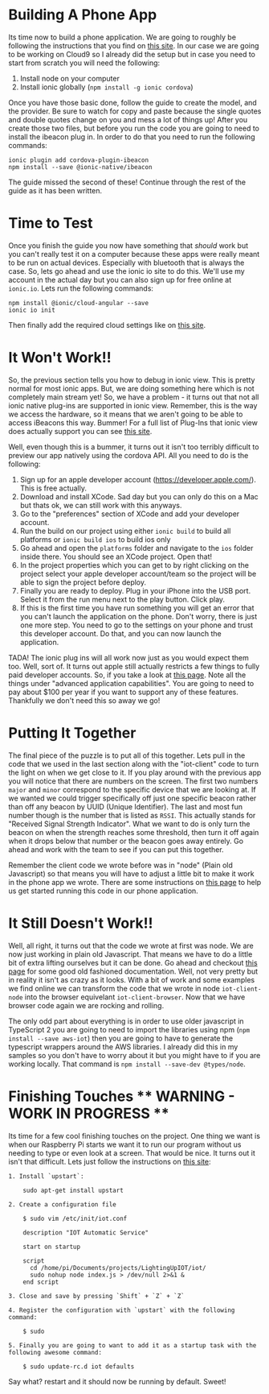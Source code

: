 Building A Phone App
====

Its time now to build a phone application. We are going to roughly be following the instructions that you find on [this site](https://ionicallyspeaking.com/2017/01/16/creating-a-beacon-application-with-ionic-2/). In our case we are going to be working on Cloud9 so I already did the setup but in case you need to start from scratch you will need the following:

1. Install node on your computer
2. Install ionic globally (`npm install -g ionic cordova`)

Once you have those basic done, follow the guide to create the model, and the provider. Be sure to watch for copy and paste because the single quotes and double quotes change on you and mess a lot of things up! After you create those two files, but before you run the code you are going to need to install the ibeacon plug in. In order to do that you need to run the following commands:

    ionic plugin add cordova-plugin-ibeacon
    npm install --save @ionic-native/ibeacon

The guide missed the second of these! Continue through the rest of the guide as it has been written.


Time to Test
=====

Once you finish the guide you now have something that _should_ work but you can't really test it on a computer because these apps were really meant to be run on actual devices. Especially with bluetooth that is always the case. So, lets go ahead and use the ionic io site to do this. We'll use my account in the actual day but you can also sign up for free online at `ionic.io`. Lets run the following commands:

    npm install @ionic/cloud-angular --save
    ionic io init
    
Then finally add the required cloud settings like on [this site](https://docs.ionic.io/setup.html).


It Won't Work!!
=====

So, the previous section tells you how to debug in ionic view. This is pretty normal for most ionic apps. But, we are doing something here which is not completely main stream yet! So, we have a problem - it turns out that not all ionic native plug-ins are supported in ionic view. Remember, this is the way we access the hardware, so it means that we aren't going to be able to access iBeacons this way. Bummer! For a full list of Plug-Ins that ionic view does actually support you can see [this site](https://docs.ionic.io/tools/view/).

Well, even though this is a bummer, it turns out it isn't too terribly difficult to preview our app natively using the cordova API. All you need to do is the following:

1. Sign up for an apple developer account (https://developer.apple.com/). This is free actually.
2. Download and install XCode. Sad day but you can only do this on a Mac but thats ok, we can still work with this anyways.
3. Go to the "preferences" section of XCode and add your developer account.
4. Run the build on our project using either `ionic build` to build all platforms or `ionic build ios` to build ios only
5. Go ahead and open the `platforms` folder and navigate to the `ios` folder inside there. You should see an XCode project. Open that!
6. In the project properties which you can get to by right clicking on the project select your apple developer account/team so the project will be able to sign the project before deploy.
7. Finally you are ready to deploy. Plug in your iPhone into the USB port. Select it from the run menu next to the play button. Click play.
8. If this is the first time you have run something you will get an error that you can't launch the application on the phone. Don't worry, there is just one more step. You need to go to the settings on your phone and trust this developer account. Do that, and you can now launch the application.

TADA! The ionic plug ins will all work now just as you would expect them too. Well, sort of. It turns out apple still actually restricts a few things to fully paid developer accounts. So, if you take a look at [this page](https://developer.apple.com/programs/whats-included/). Note all the things under "advanced application capabilities". You are going to need to pay about $100 per year if you want to support any of these features. Thankfully we don't need this so away we go!

Putting It Together
=====

The final piece of the puzzle is to put all of this together. Lets pull in the code that we used in the last section along with the "iot-client" code to turn the light on when we get close to it. If you play around with the previous app you will notice that there are numbers on the screen. The first two numbers `major` and `minor` correspond to the specific device that we are looking at. If we wanted we could trigger specifically off just one specific beacon rather than off any beacon by UUID (Unique Identifier). The last and most fun number though is the number that is listed as `RSSI`. This actually stands for "Received Signal Strength Indicator". What we want to do is only turn the beacon on when the strength reaches some threshold, then turn it off again when it drops below that number or the beacon goes away entirely. Go ahead and work with the team to see if you can put this together.

Remember the client code we wrote before was in "node" (Plain old Javascript) so that means you will have to adjust a little bit to make it work in the phone app we wrote. There are some instructions on [this page](https://github.com/aws/aws-iot-device-sdk-js#browser-applications) to help us get started running this code in our phone application.


It Still Doesn't Work!!
====

Well, all right,  it turns out that the code we wrote at first was node. We are now just working in plain old Javascript. That means we have to do a little bit of extra lifting ourselves but it can be done. Go ahead and checkout [this page](http://docs.aws.amazon.com/AWSJavaScriptSDK/latest/AWS/Iot.html) for some good old fashioned documentation. Well, not very pretty but in reality it isn't as crazy as it looks. With a bit of work and some examples we find online we can transform the code that we wrote in node `iot-client-node` into the browser equivelant `iot-client-browser`. Now that we have browser code again we are rocking and rolling.

The only odd part about everything is in order to use older javascript in TypeScript 2 you are going to need to import the libraries using npm (`npm install --save aws-iot`) then you are going to have to generate the typescript wrappers around the AWS libraries. I already did this in my samples so you don't have to worry about it but you might have to if you are working locally. That command is `npm install --save-dev @types/node`.


Finishing Touches ** WARNING - WORK IN PROGRESS **
====

Its time for a few cool finishing touches on the project. One thing we want is when our Raspberry Pi starts we want it to run our program without us needing to type or even look at a screen. That would be nice. It turns out it isn't that difficult. Lets just follow the instructions on [this site](https://raspberrypi.stackexchange.com/questions/8734/execute-script-on-start-up):

    1. Install `upstart`:

        sudo apt-get install upstart

    2. Create a configuration file

        $ sudo vim /etc/init/iot.conf

        description "IOT Automatic Service"

        start on startup

        script
          cd /home/pi/Documents/projects/LightingUpIOT/iot/
          sudo nohup node index.js > /dev/null 2>&1 &
        end script

    3. Close and save by pressing `Shift` + `Z` + `Z`

    4. Register the configuration with `upstart` with the following command:

        $ sudo 

    5. Finally you are going to want to add it as a startup task with the following awesome command:

        $ sudo update-rc.d iot defaults

Say what? restart and it should now be running by default. Sweet!